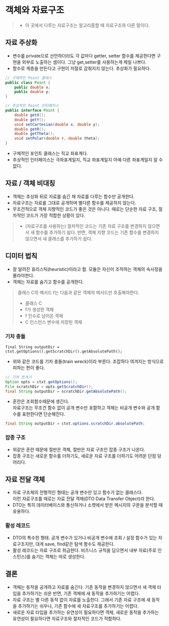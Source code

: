 # 객체와 자료구조

> - 이 곳에서 다루는 자료구조는 알고리즘할 때 자료구조와 다른 말이다.

## 자료 주상화
- 변수를 private으로 선언하더라도 각 값마다 getter, setter 함수를 제공한다면 구현을 외부로 노출하는 셈이다. 그냥 get,setter를 사용하는게 제일 나쁘다.
- 함수로 계층을 만든다고 구현이 저절로 감춰지지 않는다. 추상화가 필요하다.

```java
// 구체적인 Point 클래스
public class Point {
    public double x;
    public double y;
}

// 추상적인 Point 인터페이스
public interface Point {
    double getX();
    double getY();
    void setCartesian(double x, double y);
    double getR();
    double getTheta();
    void setPolar(double r, double theta);
}
```
- 구체적인 포인트 클래스는 직교 좌표계다.
- 추상적인 인터페이스는 극좌표계일지, 직교 좌표계일지 아예 다른 좌표계일지 알 수 없다.

## 자료 / 객체 비대칭
- 객체는 추상화 뒤로 자료를 숨긴 채 자료를 다루는 함수만 공개한다.
- 자료구조는 자료를 그대로 공개하며 별다른 함수를 제공하지 않는다.
- 무조건적으로 객체 지향적인 코드가 좋은 것은 아니다. 때로는 단순한 자료 구조, 절차적인 코드가 가장 적합한 상황이 있다.

> - (자료구조를 사용하는) 절차적인 코드는 기존 자료 구조를 변경하지 않으면서 새 함수를 추가하기 쉽다. 반면, 객체 지향 코드는 기존 함수를 변경하지 않으면서 새 클래스를 추가하기 쉽다.

## 디미터 법칙
- 잘 알려진 휴리스틱(heuristic)이라고 함. 모듈은 자신이 조작하는 객체의 속사정을 몰라야한다.
- 객체는 자료를 숨기고 함수를 공개한다.

> 클래스 C의 메서드 f는 다음과 같은 객체의 메서드만 호출해야한다.
> - 클래스 C
> - f가 생성한 객체
> - f 인수로 넘어온 객체
> - C 인스턴스 변수에 저장된 객체

### 기차 충돌
`final String outputDir = ctxt.getOptions().getScratchDir().getAbsolutePath();`
- 위와 같은 코드를 기차 충돌(train wreck)이라 부른다. 조잡하다 여겨지는 방식으로 피하는 편이 좋다.
```java
// 기차 쪼개기
Option opts = ctxt.getOptions();
File scratchDir = opts.getScratchDir();
final String outputDir = scratchDir.getAbsolutePath();
```
- 혼란은 조회함수때문에 생긴다.   
  자료구조는 무조건 함수 없이 공개 변수만 포함하고 객체는 비공개 변수와 공개 함수를 표현한다면 단순해진다.
```java
final String outputDir = ctxt.options.scratchDir.absolutePath;
```

### 잡종 구조
- 위같은 혼란 때문에 절반은 객체, 절반은 자료 구조인 잡종 구조가 나온다.
- 잡종 구조는 새로운 함수를 더하기도, 새로운 자료 구조를 더하기도 어려운 단점 덩어리다.

## 자료 전달 객체
- 자료 구조체의 전형적인 형태는 공개 변수만 있고 함수가 없는 클래스다.   
  이런 자료구조를 때로는 자료 전달 객체(DTO Data Transfer Object)라 한다.
- DTO는 특히 데이터베이스와 통신하거나 소켓에서 받은 메시지의 구문을 분석할 때 유용하다.

### 활성 레코드
- DTO의 특수한 형태. 공개 변수가 있거나 비공개 변수에 조회 / 설정 함수가 있는 자료구조지만, 대게 save, find같은 탐색 함수도 제공한다.
- 활성 레코드는 자료 구조로 취급한다. 비즈니스 규칙을 담으면서 내부 자료(주로 인스턴스)를 숨기는 객체는 따로 생성한다.

## 결론
- 객체는 동작을 공개하고 자료를 숨긴다. 기존 동작을 변경하지 않으면서 새 객체 타입을 추가하기는 쉬운 반면, 기존 객체에 새 동작을 추가하기는 어렵다.
- 자료 구조는 별 다른 동작 없이 자료를 노출한다. 그래서 기존 자료 구조에 새 동작을 추가하기는 쉬우나, 기존 함수에 새 자료구조를 추가하기는 어렵다.
- 새로운 자료 타입을 추가하는 유연성이 필요하다면 객체, 새로운 동작을 추가하는 유연성이 필요하다면 자료구조와 절차적인 코드가 적합하다.